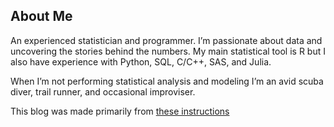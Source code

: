 ## About Me

An experienced statistician and programmer. I’m passionate about data and uncovering the stories behind the numbers. My main statistical tool is R but I also have experience with Python, SQL, C/C++, SAS, and Julia. 

When I’m not performing statistical analysis and modeling I’m an avid scuba diver, trail runner, and occasional improviser.


This blog was made primarily from [these instructions](https://github.com/barryclark/jekyll-now)

